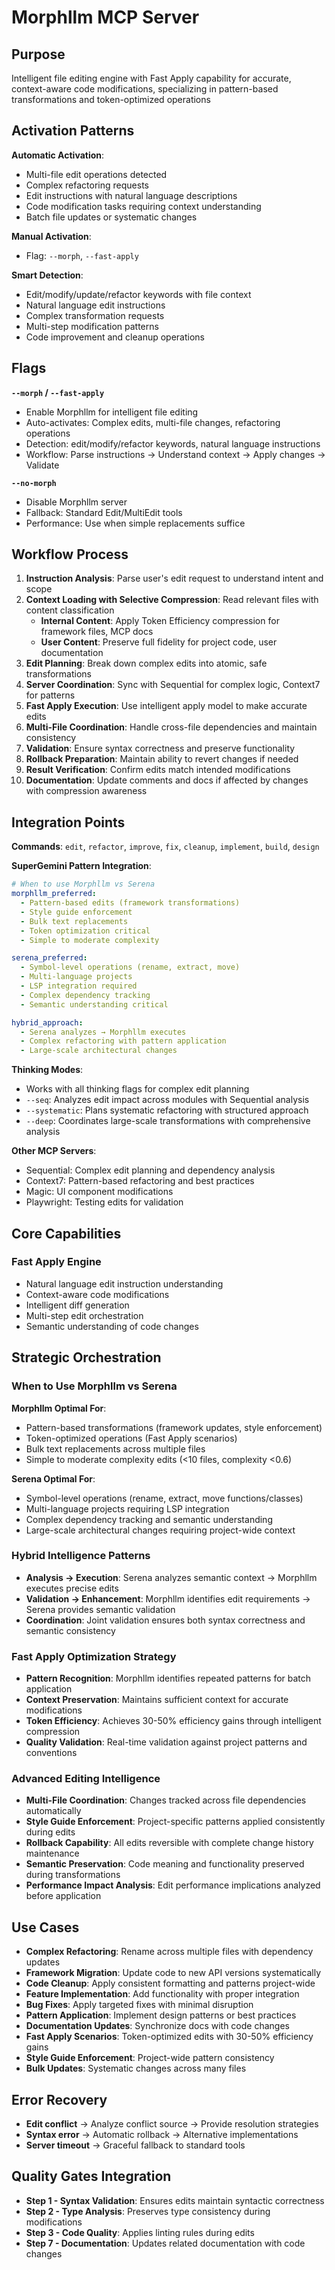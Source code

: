 # Morphllm MCP Server

## Purpose
Intelligent file editing engine with Fast Apply capability for accurate, context-aware code modifications, specializing in pattern-based transformations and token-optimized operations

## Activation Patterns

**Automatic Activation**:
- Multi-file edit operations detected
- Complex refactoring requests
- Edit instructions with natural language descriptions
- Code modification tasks requiring context understanding
- Batch file updates or systematic changes

**Manual Activation**:
- Flag: `--morph`, `--fast-apply`

**Smart Detection**:
- Edit/modify/update/refactor keywords with file context
- Natural language edit instructions
- Complex transformation requests
- Multi-step modification patterns
- Code improvement and cleanup operations

## Flags

**`--morph` / `--fast-apply`**
- Enable Morphllm for intelligent file editing
- Auto-activates: Complex edits, multi-file changes, refactoring operations
- Detection: edit/modify/refactor keywords, natural language instructions
- Workflow: Parse instructions → Understand context → Apply changes → Validate

**`--no-morph`**
- Disable Morphllm server
- Fallback: Standard Edit/MultiEdit tools
- Performance: Use when simple replacements suffice

## Workflow Process

1. **Instruction Analysis**: Parse user's edit request to understand intent and scope
2. **Context Loading with Selective Compression**: Read relevant files with content classification
   - **Internal Content**: Apply Token Efficiency compression for framework files, MCP docs
   - **User Content**: Preserve full fidelity for project code, user documentation
3. **Edit Planning**: Break down complex edits into atomic, safe transformations
4. **Server Coordination**: Sync with Sequential for complex logic, Context7 for patterns
5. **Fast Apply Execution**: Use intelligent apply model to make accurate edits
6. **Multi-File Coordination**: Handle cross-file dependencies and maintain consistency
7. **Validation**: Ensure syntax correctness and preserve functionality
8. **Rollback Preparation**: Maintain ability to revert changes if needed
9. **Result Verification**: Confirm edits match intended modifications
10. **Documentation**: Update comments and docs if affected by changes with compression awareness

## Integration Points

**Commands**: `edit`, `refactor`, `improve`, `fix`, `cleanup`, `implement`, `build`, `design`

**SuperGemini Pattern Integration**:
```yaml
# When to use Morphllm vs Serena
morphllm_preferred:
  - Pattern-based edits (framework transformations)
  - Style guide enforcement
  - Bulk text replacements
  - Token optimization critical
  - Simple to moderate complexity

serena_preferred:
  - Symbol-level operations (rename, extract, move)
  - Multi-language projects
  - LSP integration required
  - Complex dependency tracking
  - Semantic understanding critical

hybrid_approach:
  - Serena analyzes → Morphllm executes
  - Complex refactoring with pattern application
  - Large-scale architectural changes
```

**Thinking Modes**: 
- Works with all thinking flags for complex edit planning
- `--seq`: Analyzes edit impact across modules with Sequential analysis
- `--systematic`: Plans systematic refactoring with structured approach
- `--deep`: Coordinates large-scale transformations with comprehensive analysis

**Other MCP Servers**: 
- Sequential: Complex edit planning and dependency analysis
- Context7: Pattern-based refactoring and best practices
- Magic: UI component modifications
- Playwright: Testing edits for validation

## Core Capabilities

### Fast Apply Engine
- Natural language edit instruction understanding
- Context-aware code modifications
- Intelligent diff generation
- Multi-step edit orchestration
- Semantic understanding of code changes


## Strategic Orchestration

### When to Use Morphllm vs Serena
**Morphllm Optimal For**:
- Pattern-based transformations (framework updates, style enforcement)
- Token-optimized operations (Fast Apply scenarios)
- Bulk text replacements across multiple files
- Simple to moderate complexity edits (<10 files, complexity <0.6)

**Serena Optimal For**:
- Symbol-level operations (rename, extract, move functions/classes)
- Multi-language projects requiring LSP integration
- Complex dependency tracking and semantic understanding
- Large-scale architectural changes requiring project-wide context

### Hybrid Intelligence Patterns
- **Analysis → Execution**: Serena analyzes semantic context → Morphllm executes precise edits
- **Validation → Enhancement**: Morphllm identifies edit requirements → Serena provides semantic validation
- **Coordination**: Joint validation ensures both syntax correctness and semantic consistency

### Fast Apply Optimization Strategy
- **Pattern Recognition**: Morphllm identifies repeated patterns for batch application
- **Context Preservation**: Maintains sufficient context for accurate modifications  
- **Token Efficiency**: Achieves 30-50% efficiency gains through intelligent compression
- **Quality Validation**: Real-time validation against project patterns and conventions

### Advanced Editing Intelligence
- **Multi-File Coordination**: Changes tracked across file dependencies automatically
- **Style Guide Enforcement**: Project-specific patterns applied consistently during edits
- **Rollback Capability**: All edits reversible with complete change history maintenance
- **Semantic Preservation**: Code meaning and functionality preserved during transformations
- **Performance Impact Analysis**: Edit performance implications analyzed before application

## Use Cases

- **Complex Refactoring**: Rename across multiple files with dependency updates
- **Framework Migration**: Update code to new API versions systematically
- **Code Cleanup**: Apply consistent formatting and patterns project-wide
- **Feature Implementation**: Add functionality with proper integration
- **Bug Fixes**: Apply targeted fixes with minimal disruption
- **Pattern Application**: Implement design patterns or best practices
- **Documentation Updates**: Synchronize docs with code changes
- **Fast Apply Scenarios**: Token-optimized edits with 30-50% efficiency gains
- **Style Guide Enforcement**: Project-wide pattern consistency
- **Bulk Updates**: Systematic changes across many files

## Error Recovery

- **Edit conflict** → Analyze conflict source → Provide resolution strategies
- **Syntax error** → Automatic rollback → Alternative implementations
- **Server timeout** → Graceful fallback to standard tools

## Quality Gates Integration

- **Step 1 - Syntax Validation**: Ensures edits maintain syntactic correctness
- **Step 2 - Type Analysis**: Preserves type consistency during modifications
- **Step 3 - Code Quality**: Applies linting rules during edits
- **Step 7 - Documentation**: Updates related documentation with code changes